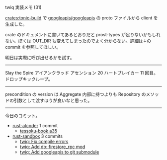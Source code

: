 twiq 実装メモ (31)

[crates:tonic-build] で [googleapis/googleapis] の proto ファイルから client を生成した。

crate のドキュメントに書いてあるとおりだと prost-types が足りないかもしれない。ぼくは OUT_DIR も変えてしまったのでよく分からない。詳細は↓の commit を参照してほしい。

明日は実際に呼び出せるかを試す。

---

Slay the Spire アイアンクラッド アセンション 20 ハートブレイカー 11 回目。ドロップキックループ。

---

precondition の version は Aggregate 内部に持つよりも Repository のメソッドの引数として渡すほうが良いなと思った。

---

今日のコミット。

- [rust-atcoder](https://github.com/bouzuya/rust-atcoder) 1 commit
  - [tessoku-book a35](https://github.com/bouzuya/rust-atcoder/commit/6ff6d47e0334e575d0d6e98293627e12ee158fd6)
- [rust-sandbox](https://github.com/bouzuya/rust-sandbox) 3 commits
  - [twiq: Fix compile errors](https://github.com/bouzuya/rust-sandbox/commit/f6028ac9c36c8426520519880b9d61fed777099b)
  - [twiq: Add db::firestore_rpc mod](https://github.com/bouzuya/rust-sandbox/commit/eefdc9d1ed8f29cdabf5a8392800956bd07b110f)
  - [twiq: Add googleapis to git submodule](https://github.com/bouzuya/rust-sandbox/commit/a184c635e60d1ba594d7ee1b57405c16c9ae2319)

[crates:tonic-build]: https://crates.io/crates/tonic-build
[googleapis/googleapis]: https://github.com/googleapis/googleapis
